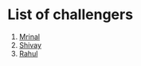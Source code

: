 # List of challengers
1. [Mrinal](https://github.com/mrinal1224)
2. [Shivay](https://github.com/shivaylamba)
3. [Rahul](https://github.com/rahul0999)

